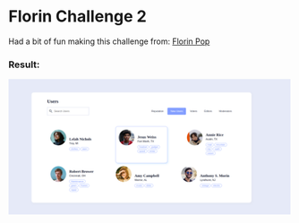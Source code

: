 # Florin Challenge 2

Had a bit of fun making this challenge from: [Florin Pop](https://twitter.com/florinpop1705/status/1598576468203900932)


### Result:
![Result](/result.png?raw=true)